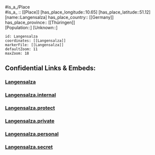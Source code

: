 ﻿---
location: [51.12,10.65] 
mapzoom: [7,12] 
mapmarker: city 
type: City
tags:
- geo/City


SpocWebEntityId: 31830
isDeleted: false
confidential: public

---
#is_a_/Place  
#is_a_ :: [[Place]] 
[has_place_longitude::10.65] 
[has_place_latitude::51.12] 
[name::Langensalza] 
has_place_country:: [[Germany]]  
has_place_province:: [[Thüringen]]  
[Population::] 
[Unknown::] 


```leaflet
id: Langensalza
coordinates: [[Langensalza]] 
markerFile: [[Langensalza]] 
defaultZoom: 11 
maxZoom: 18
```


## Confidential Links & Embeds: 

### [Langensalza](/_public/Earth/Continent/Europe/Europe~Central/Germany/Germany~East/Thüringen/counties~TH/Unstrut-Hainich-Kreis/cities~Unstrut-Hainich/Bad_Langensalza/City/Langensalza.md) 

### [Langensalza.internal](/_internal/Earth/Continent/Europe/Europe~Central/Germany/Germany~East/Thüringen/counties~TH/Unstrut-Hainich-Kreis/cities~Unstrut-Hainich/Bad_Langensalza/City/Langensalza.internal.md) 

### [Langensalza.protect](/_protect/Earth/Continent/Europe/Europe~Central/Germany/Germany~East/Thüringen/counties~TH/Unstrut-Hainich-Kreis/cities~Unstrut-Hainich/Bad_Langensalza/City/Langensalza.protect.md) 

### [Langensalza.private](/_private/Earth/Continent/Europe/Europe~Central/Germany/Germany~East/Thüringen/counties~TH/Unstrut-Hainich-Kreis/cities~Unstrut-Hainich/Bad_Langensalza/City/Langensalza.private.md) 

### [Langensalza.personal](/_personal/Earth/Continent/Europe/Europe~Central/Germany/Germany~East/Thüringen/counties~TH/Unstrut-Hainich-Kreis/cities~Unstrut-Hainich/Bad_Langensalza/City/Langensalza.personal.md) 

### [Langensalza.secret](/_secret/Earth/Continent/Europe/Europe~Central/Germany/Germany~East/Thüringen/counties~TH/Unstrut-Hainich-Kreis/cities~Unstrut-Hainich/Bad_Langensalza/City/Langensalza.secret.md) 
